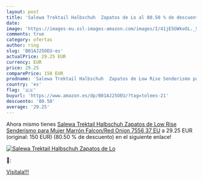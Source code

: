 ```yaml
---
layout: post
title: 'Salewa Trektail Halbschuh  Zapatos de Lo al 80.50 % de descuento'
date: 
image: 'https://images-eu.ssl-images-amazon.com/images/I/41jE5GWkoOL._SL200_.jpg'
comments: true
category: ofertas
author: ring
slug: 'B01AJ25OEU-es'
actualPrice: 29.25 EUR
currency: EUR
price: 29.25
comparePrice: 150 EUR
prodname: 'Salewa Trektail Halbschuh  Zapatos de Low Rise Senderismo para Mujer  Marrón  Falcon/Red Onion 7556   37 EU'
country: 'es'
flag: '🇪🇸'
buyurl: 'https://www.amazon.es/dp/B01AJ25OEU/?tag=tolees-21'
descuento: '80.50'
average: '29.25'
---
```


Ahora mismo tienes [Salewa Trektail Halbschuh  Zapatos de Low Rise Senderismo para Mujer  Marrón  Falcon/Red Onion 7556   37 EU](https://www.amazon.es/dp/B01AJ25OEU/?tag=tolees-21) a 29.25 EUR (original: 150 EUR) (80.50 %  de descuento) en el siguiente enlace!

[![Salewa Trektail Halbschuh  Zapatos de Lo](https://images-eu.ssl-images-amazon.com/images/I/41jE5GWkoOL._SL200_.jpg)](https://www.amazon.es/dp/B01AJ25OEU/?tag=tolees-21)

🔎:


[Visítala!!!](https://www.amazon.es/dp/B01AJ25OEU/?tag=tolees-21)
